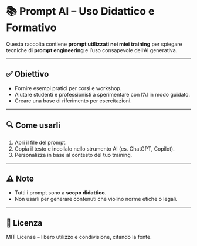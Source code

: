 
# 📚 Prompt AI – Uso Didattico e Formativo

Questa raccolta contiene **prompt utilizzati nei miei training** per spiegare tecniche di **prompt engineering** e l’uso consapevole dell’AI generativa.

---

## ✅ Obiettivo
- Fornire esempi pratici per corsi e workshop.
- Aiutare studenti e professionisti a sperimentare con l’AI in modo guidato.
- Creare una base di riferimento per esercitazioni.

---

## 🔍 Come usarli
1. Apri il file del prompt.
2. Copia il testo e incollalo nello strumento AI (es. ChatGPT, Copilot).
3. Personalizza in base al contesto del tuo training.

---

## ⚠️ Note
- Tutti i prompt sono a **scopo didattico**.
- Non usarli per generare contenuti che violino norme etiche o legali.

---

## 📜 Licenza
MIT License – libero utilizzo e condivisione, citando la fonte.
